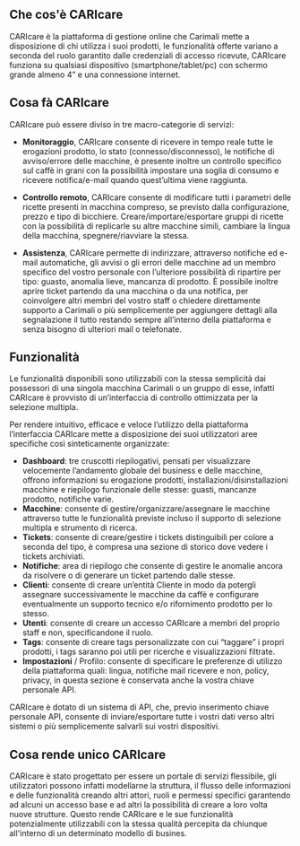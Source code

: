 ## Che cos'è CARIcare

CARIcare è la piattaforma di gestione online che Carimali mette a disposizione di chi utilizza i suoi prodotti, le funzionalità offerte variano a seconda del ruolo garantito dalle credenziali di accesso ricevute, CARIcare funziona su qualsiasi dispositivo (smartphone/tablet/pc) con schermo grande almeno 4” e una connessione internet.

## Cosa fà CARIcare

CARIcare può essere diviso in tre macro-categorie di servizi:

- **Monitoraggio**, CARIcare consente di ricevere in tempo reale tutte le erogazioni prodotto, lo stato (connesso/disconnesso), le notifiche di avviso/errore delle macchine, è presente inoltre un controllo specifico sul caffè in grani con la possibilità impostare una soglia di consumo e ricevere notifica/e-mail quando quest’ultima viene raggiunta.

- **Controllo remoto**, CARIcare consente di modificare tutti i parametri delle ricette presenti in macchina compreso, se previsto dalla configurazione, prezzo e tipo di bicchiere. Creare/importare/esportare gruppi di ricette con la possibilità di replicarle su altre macchine simili, cambiare la lingua della macchina, spegnere/riavviare la stessa.

- **Assistenza**, CARIcare permette di indirizzare, attraverso notifiche ed e-mail automatiche, gli avvisi o gli errori delle macchine ad un membro specifico del vostro personale con l’ulteriore possibilità di ripartire per tipo: guasto, anomalia lieve, mancanza di prodotto. È possibile inoltre aprire ticket partendo da una macchina o da una notifica, per coinvolgere altri membri del vostro staff o chiedere direttamente supporto a Carimali o più semplicemente per aggiungere dettagli alla segnalazione il tutto restando sempre all’interno della piattaforma e senza bisogno di ulteriori mail o telefonate.

## Funzionalità

Le funzionalità disponibili sono utilizzabili con la stessa semplicità dai possessori di una singola macchina Carimali o un gruppo di esse, infatti CARIcare è provvisto di un’interfaccia di controllo ottimizzata per la selezione multipla.

Per rendere intuitivo, efficace e veloce l’utilizzo della piattaforma l’interfaccia CARIcare mette a disposizione dei suoi utilizzatori aree specifiche così sinteticamente organizzate:

- **Dashboard**: tre cruscotti riepilogativi, pensati per visualizzare velocemente l’andamento globale del business e delle macchine, offrono informazioni su erogazione prodotti, installazioni/disinstallazioni macchine e riepilogo funzionale delle stesse: guasti, mancanze prodotto, notifiche varie.
- **Macchine**: consente di gestire/organizzare/assegnare le macchine attraverso tutte le funzionalità previste incluso il supporto di selezione multipla e strumento di ricerca.
- **Tickets**: consente di creare/gestire i tickets distinguibili per colore a seconda del tipo, è compresa una sezione di storico dove vedere i tickets archiviati.
- **Notifiche**: area di riepilogo che consente di gestire le anomalie ancora da risolvere o di generare un ticket partendo dalle stesse.
- **Clienti**: consente di creare un’entità Cliente in modo da potergli assegnare successivamente le macchine da caffè e configurare eventualmente un supporto tecnico e/o rifornimento prodotto per lo stesso.
- **Utenti**: consente di creare un accesso CARIcare a membri del proprio staff e non, specificandone il ruolo.
- **Tags**: consente di creare tags personalizzate con cui “taggare” i propri prodotti, i tags saranno poi utili per ricerche e visualizzazioni filtrate.
- **Impostazioni** / Profilo: consente di specificare le preferenze di utilizzo della piattaforma quali: lingua, notifiche mail ricevere e non, policy, privacy, in questa sezione è conservata anche la vostra chiave personale API.

CARIcare è dotato di un sistema di API, che, previo inserimento chiave personale API, consente di inviare/esportare tutte i vostri dati verso altri sistemi o più semplicemente salvarli sui vostri dispositivi.

## Cosa rende unico CARIcare 

CARIcare è stato progettato per essere un portale di servizi flessibile, gli utilizzatori possono infatti modellarne la struttura, il flusso delle informazioni e delle funzionalità creando altri attori, ruoli e permessi specifici garantendo ad alcuni un accesso base e ad altri la possibilità di creare a loro volta nuove strutture. Questo rende CARIcare e le sue funzionalità potenzialmente utilizzabili con la stessa qualità percepita da chiunque all'interno di un determinato modello di busines.




